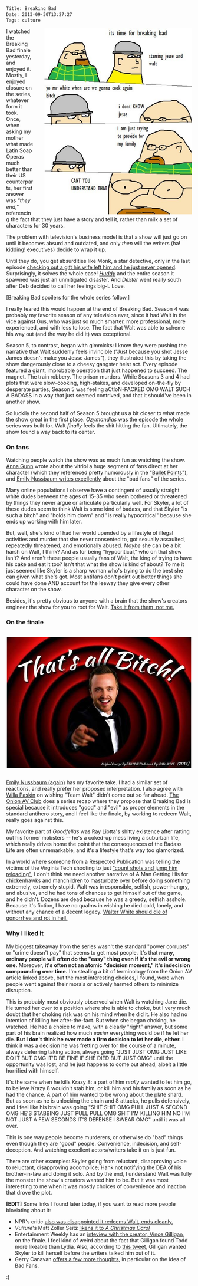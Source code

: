     Title: Breaking Bad
    Date: 2013-09-30T13:27:27
    Tags: culture

<img src="/img/2013/09/bb-comics-1.jpg" style="float: right; width: 400px; margin-left: 30px;" alt="Breaking Bad comics" />

I watched the Breaking Bad finale yesterday, and enjoyed it. Mostly, I enjoyed
closure on the series, whatever form it took. Once, when asking my mother what
made Latin Soap Operas much better than their US counterparts, her first answer
was _"they end,"_ referencing the fact that they just have a story and tell it,
rather than milk a set of characters for 30 years.

<!-- more -->

The problem with television's business model is that a show will just go on
until it becomes absurd and outdated, and only _then_ will the writers (ha!
kidding! executives) decide to wrap it up.

Until they do, you get absurdities like Monk, a star detective, only in the
last episode [checking out a gift his wife left him and he just never opened][1].
Surprisingly, it solves the whole case! _[Huddy][3]_ and the entire season it
spawned was just an unmitigated disaster. And _Dexter_ went really south after
Deb decided to call her feelings big-L Love.

\[Breaking Bad spoilers for the whole series follow.\]

I really feared this would happen at the end of Breaking Bad. Season 4 was
probably my favorite season of any television ever, since it had Walt in the
vice against Gus, who was just so much smarter, more professional, more
experienced, and with less to lose. The fact that Walt was able to scheme his
way out (and the way he did it) was exceptional.

Season 5, to contrast, began with gimmicks: I know they were pushing the narrative that
Walt suddenly feels invincible ("Just because you shot Jesse James doesn't make
you Jesse James"), they illustrated this by taking the show dangerously close to
a cheesy gangster heist act. Every episode featured a giant, improbable
operation that just happened to succeed. The magnet. The train robbery. The
prison murders. While Seasons 3 and 4 had plots that were slow-cooking, high-stakes,
and developed on-the-fly by desperate parties, Season 5 was feeling
aCtIoN-PACKED OMG WALT SUCH A BADASS in a way that just seemed contrived, and
that it should've been in another show.

So luckily the second half of Season 5 brought us a bit closer to what made the
show great in the first place. _Ozymandias_ was the episode the whole series was
built for. Walt _finally_ feels the shit hitting the fan. Ultimately, the show
found a way back to its center.

### On fans

Watching people watch the show was as much fun as watching the show.
[Anna Gunn][4] wrote about the vitriol a huge segment of fans direct at her
character (which they referenced pretty humorously in the ["Bullet Points"][5]),
and [Emily Nussbaum writes excellently][6] about the "bad fans" of the series.

Many online populations I observe have a contingent of usually straight white
dudes between the ages of 15-35 who seem bothered or threatened by things they
never argue or articulate particularly well. For Skyler, a lot of these dudes
seem to think Walt is some kind of badass, and that Skyler "is such a bitch" and
"holds him down" and "is really hypocritical" because she ends up working with
him later.

But, well, she's kind of had her world upended by a lifestyle of illegal
activities and murder that she never consented to, got sexually assaulted,
repeatedly threatened, and emotionally abused. _Maybe_ she can be a bit harsh on
Walt, I think? And as for being "hypocritical," who on that show isn't? And
aren't these people usually fans of Walt, the king of trying to have his cake
and eat it too? Isn't that what the show is kind of about? To me it just seemed
like Skyler is a sharp woman who's trying to do the best she can given what
she's got. Most antifans don't point out better things she could have done AND
account for the leeway they give every other character on the show.

Besides, it's pretty obvious to anyone with a brain that the show's creators
engineer the show for you to root for Walt. [Take it from them, not me.][7]

### On the finale

<img src="/img/2013/09/thats-all-bitch.jpeg" style="display: block; margin: 30px auto;" alt="that's all, bitch" />

[Emily Nussbaum (again)][8] has my favorite take. I had a similar set of
reactions, and really prefer her proposed interpretation. I also agree with
[Willa Paskin][9] on wishing "Team Walt" didn't come out so far ahead.
[The Onion AV Club][10] does a series recap where they propose that Breaking Bad
is special because it introduces "good" and "evil" as proper elements in the
standard antihero story, and I feel like the finale, by working to redeem Walt,
really goes against this.

My favorite part of _Goodfellas_ was Ray Liotta's shitty existence after ratting
out his former mobsters -- he's a coked-up mess living a suburban life, which really
drives home the point that the consequences of the Badass Life are often
unremarkable, and it's a lifestyle that's way too glamorized.

In a world where someone from a Respected Publication was telling the victims of
the Virginia Tech shooting to just ["count shots and jump him reloading"][11], I
don't think we need another narrative of A Man Getting His for chickenhawks and
manchildren to masturbate over before doing something extremely, extremely stupid.
Walt was irresponsible, selfish, power-hungry, and abusive, and he had tons of
chances to get himself out of the game, and he didn't. Dozens are dead because
he was a greedy, selfish asshole. Because it's fiction, I have no qualms in
wishing he died cold, lonely, and without any chance of a decent legacy.
[Walter White should die of gonorrhea and rot in hell.][12]

### Why I liked it

My biggest takeaway from the series wasn't the standard "power corrupts" or
"crime doesn't pay" that seems to get most people. It's that **many, ordinary
people will often do the "easy" thing even if it's the evil or wrong one.**
Moreover, **it's often not an atomic "decision moment," it's indecision
compounding over time.** I'm stealing a bit of terminology from the Onion AV
article linked above, but the most interesting choices, I found, were when
people went against their morals or actively harmed others to minimize disruption.

This is probably most obviously observed when Walt is watching Jane die. He
turned her over to a position where she is able to choke, but I very much doubt
that her choking risk was on his mind when he did it. He also had no intention
of killing her after-the-fact. But when she began choking, he watched. He had a
choice to make, with a clearly "right" answer, but some part of his brain
realized how much _easier_ everything would be if he let her die. **But I don't
think he ever made a firm decision to let her die, either.** I think it was a
decision he was fretting over for the course of a minute, always deferring
taking action, always going "JUST JUST OMG JUST LIKE DO IT BUT OMG IT'D BE FINE
IF SHE DIED BUT JUST OMG" until the opportunity was lost, and he just happens to
come out ahead, albeit a little horrified with himself.

It's the same when he kills Krazy 8: a part of him _really_ wanted to let him
go, to believe Krazy 8 wouldn't stab him, or kill him and his family as soon as
he had the chance. A part of him wanted to be wrong about the plate shard. But
as soon as he is unlocking the chain and 8 attacks, he pulls defensively, and I
feel like his brain was going "SHIT SHIT OMG PULL JUST A SECOND OMG HE'S
STABBING JUST PULL PULL OMG SHIT I'M KILLING HIM NO I'M NOT JUST A FEW SECONDS
IT'S DEFENSE I SWEAR OMG" until it was all over.

This is one way people become murderers, or otherwise do "bad" things even
though they are "good" people. Convenience, indecision, and self-deception. And
watching excellent actors/writers take it on is just fun.

There are other examples: Skyler going from reluctant, disapproving voice to
reluctant, disapproving accomplice; Hank not notifying the DEA of his
brother-in-law and doing it solo. And by the end, I understand Walt was fully
the monster the show's creators wanted him to be. But it was most interesting to
me when it was mostly choices of convenience and inaction that drove the plot.

**\[EDIT\]** Some links I found later today, if you want to read more people
bloviating about it:

* NPR's critic [also was disappointed it redeems Walt, ends cleanly.][13]
* _Vulture_'s Matt Zoller Seitz [likens it to _A Christmas Carol_][14]
* Entertainment Weekly has an [inteview with the creator, Vince Gilligan][15], on the finale. I feel kind of weird about the fact that Gilligan found Todd more likeable than Lydia. Also, according to [this tweet][16], Gilligan wanted Skyler to kill herself before the writers talked him out of it.
* Gerry Canavan [offers a few more thoughts][17], in particular on the idea of Bad Fans.

:)

   [1]: http://blog.al.com/scenesource/2009/12/star_tony_shalhoub_talks_about.html
   [2]: http://monk.wikia.com/wiki/Mr._Monk_and_the_UFO
   [3]: http://house.wikia.com/wiki/Huddy
   [4]: http://www.nytimes.com/2013/08/24/opinion/i-have-a-character-issue.html?_r=0
   [5]: http://breakingbad.wikia.com/wiki/Bullet_Points
   [6]: http://www.newyorker.com/online/blogs/culture/2013/09/last-nights-breaking-bad-that-mindbending-phone-call.html
   [7]: http://www.npr.org/blogs/monkeysee/2013/09/27/224437071/point-of-view-how-so-many-rooted-for-breaking-bads-walter-white
   [8]: http://www.newyorker.com/online/blogs/culture/2013/09/breaking-bad-finale-reviewed.html
   [9]: http://www.slate.com/blogs/browbeat/2013/09/30/breaking_bad_finale_review_felina_is_nicer_to_team_walt_than_ozymandias.html
   [10]: http://www.avclub.com/articles/breaking-bad-ended-the-antihero-genre-by-introduci,103483/
   [11]: http://www.nationalreview.com/corner/140910/spirit-self-defense/john-derbyshire
   [12]: /img/2013/09/football-cookies.jpg
   [13]: http://www.npr.org/blogs/monkeysee/2013/09/30/227740741/breaking-bad-lands-its-finale-a-little-too-cleanly
   [14]: http://www.vulture.com/2013/09/breaking-bad-recap-series-finale.html
   [15]: http://insidetv.ew.com/2013/09/30/breaking-bad-finale-vince-gilligan/
   [16]: https://twitter.com/modage/status/384771310976790528
   [17]: http://gerrycanavan.wordpress.com/2013/09/30/bad-fans-good-fans-and-some-quick-thoughts-on-breaking-bad/
